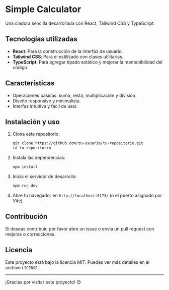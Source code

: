 # Simple Calculator

Una cladora sencilla desarrollada con React, Tailwind CSS y TypeScript.

## Tecnologías utilizadas

- **React**: Para la construcción de la interfaz de usuario.
- **Tailwind CSS**: Para el estilizado con clases utilitarias.
- **TypeScript**: Para agregar tipado estático y mejorar la mantenibilidad del código.

## Características

- Operaciones básicas: suma, resta, multiplicación y división.
- Diseño responsive y minimalista.
- Interfaz intuitiva y fácil de usar.

## Instalación y uso

1. Clona este repositorio:
   ```bash
   git clone https://github.com/tu-usuario/tu-repositorio.git
   cd tu-repositorio
   ```
2. Instala las dependencias:
   ```bash
   npm install
   ```
3. Inicia el servidor de desarrollo:
   ```bash
   npm run dev
   ```
4. Abre tu navegador en `http://localhost:5173/` (o el puerto asignado por Vite).

## Contribución

Si deseas contribuir, por favor abre un issue o envía un pull request con mejoras o correcciones.

## Licencia

Este proyecto está bajo la licencia MIT. Puedes ver más detalles en el archivo `LICENSE`.

---

¡Gracias por visitar este proyecto! 😊

